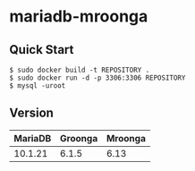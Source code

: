 # mariadb-mroonga

## Quick Start

    $ sudo docker build -t REPOSITORY .
    $ sudo docker run -d -p 3306:3306 REPOSITORY
    $ mysql -uroot

## Version

| MariaDB | Groonga | Mroonga |
|---------|---------|---------|
| 10.1.21 | 6.1.5   | 6.13    |